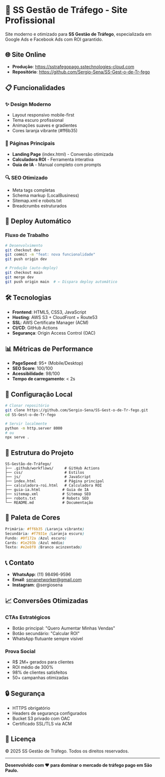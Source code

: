 # 🚀 SS Gestão de Tráfego - Site Profissional

Site moderno e otimizado para **SS Gestão de Tráfego**, especializada em Google Ads e Facebook Ads com ROI garantido.

## 🌐 Site Online
- **Produção**: https://sstrafegopago.sstechnologies-cloud.com
- **Repositório**: https://github.com/Sergio-Sena/SS-Gest-o-de-Tr-fego

## 📋 Funcionalidades

### ✨ **Design Moderno**
- Layout responsivo mobile-first
- Tema escuro profissional
- Animações suaves e gradientes
- Cores laranja vibrante (#ff6b35)

### 🎯 **Páginas Principais**
- **Landing Page** (index.html) - Conversão otimizada
- **Calculadora ROI** - Ferramenta interativa
- **Guia de IA** - Manual completo com prompts

### 🔍 **SEO Otimizado**
- Meta tags completas
- Schema markup (LocalBusiness)
- Sitemap.xml e robots.txt
- Breadcrumbs estruturados

## 🚀 Deploy Automático

### **Fluxo de Trabalho**
```bash
# Desenvolvimento
git checkout dev
git commit -m "feat: nova funcionalidade"
git push origin dev

# Produção (auto-deploy)
git checkout main
git merge dev
git push origin main  # ← Dispara deploy automático
```

## 🛠️ Tecnologias

- **Frontend**: HTML5, CSS3, JavaScript
- **Hosting**: AWS S3 + CloudFront + Route53
- **SSL**: AWS Certificate Manager (ACM)
- **CI/CD**: GitHub Actions
- **Segurança**: Origin Access Control (OAC)

## 📊 Métricas de Performance

- **PageSpeed**: 95+ (Mobile/Desktop)
- **SEO Score**: 100/100
- **Acessibilidade**: 98/100
- **Tempo de carregamento**: < 2s

## 🔧 Configuração Local

```bash
# Clonar repositório
git clone https://github.com/Sergio-Sena/SS-Gest-o-de-Tr-fego.git
cd SS-Gest-o-de-Tr-fego

# Servir localmente
python -m http.server 8000
# ou
npx serve .
```

## 📁 Estrutura do Projeto

```
SS-Gestão-de-Tráfego/
├── .github/workflows/     # GitHub Actions
├── css/                   # Estilos
├── js/                    # JavaScript
├── index.html             # Página principal
├── calculadora-roi.html   # Calculadora ROI
├── guia-ia.html          # Guia de IA
├── sitemap.xml           # Sitemap SEO
├── robots.txt            # Robots SEO
└── README.md             # Documentação
```

## 🎨 Paleta de Cores

```css
Primária: #ff6b35 (Laranja vibrante)
Secundária: #f7931e (Laranja escuro)
Fundo: #0f172a (Azul escuro)
Cards: #1e293b (Azul médio)
Texto: #e2e8f0 (Branco acinzentado)
```

## 📞 Contato

- **WhatsApp**: (11) 98496-9596
- **Email**: senanetworker@gmail.com
- **Instagram**: @sergiosena

## 📈 Conversões Otimizadas

### **CTAs Estratégicos**
- Botão principal: "Quero Aumentar Minhas Vendas"
- Botão secundário: "Calcular ROI"
- WhatsApp flutuante sempre visível

### **Prova Social**
- R$ 2M+ gerados para clientes
- ROI médio de 300%
- 98% de clientes satisfeitos
- 50+ campanhas otimizadas

## 🔒 Segurança

- HTTPS obrigatório
- Headers de segurança configurados
- Bucket S3 privado com OAC
- Certificado SSL/TLS via ACM

## 📝 Licença

© 2025 SS Gestão de Tráfego. Todos os direitos reservados.

---

**Desenvolvido com ❤️ para dominar o mercado de tráfego pago em São Paulo.**